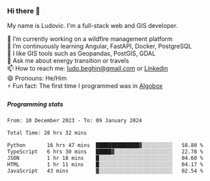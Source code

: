 ### Hi there 👋

My name is Ludovic. I'm a full-stack web and GIS developer.

 🔭 I’m currently working on a wildfire management platform<br/>
 🌱 I’m continuously learning Angular, FastAPI, Docker, PostgreSQL<br/>
 👯 I like GIS tools such as Geopandas, PostGIS, GDAL<br/>
 💬 Ask me about energy transition or travels<br/>
 📫 How to reach me: ludo.beghin@gmail.com or [Linkedin](https://www.linkedin.com/in/ludovic-beghin/)<br/>
 😄 Pronouns: He/Him<br/>
 ⚡ Fun fact: The first time I programmed was in [Algobox](https://fr.wikipedia.org/wiki/Algobox)<br/>

##### Programming stats
<!--START_SECTION:waka-->

```txt
From: 10 December 2023 - To: 09 January 2024

Total Time: 28 hrs 32 mins

Python       16 hrs 47 mins  ██████████████▓░░░░░░░░░░   58.80 %
TypeScript   6 hrs 30 mins   █████▓░░░░░░░░░░░░░░░░░░░   22.78 %
JSON         1 hr 18 mins    █░░░░░░░░░░░░░░░░░░░░░░░░   04.60 %
HTML         1 hr 11 mins    █░░░░░░░░░░░░░░░░░░░░░░░░   04.17 %
JavaScript   43 mins         ▓░░░░░░░░░░░░░░░░░░░░░░░░   02.54 %
```

<!--END_SECTION:waka-->
